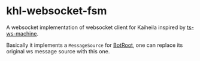 # khl-websocket-fsm

A websocket implementation of websocket client for Kaiheila inspired by [ts-ws-machine](https://github.com/rundis/ts-ws-machine).

Basically it implements a `MessageSource` for [BotRoot](https://github.com/shugen002/BotRoot), one can replace its original ws message source with this one.